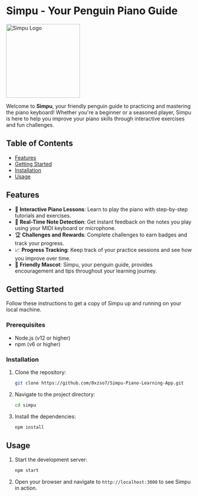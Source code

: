 

# Simpu - Your Penguin Piano Guide

<img src="https://github.com/0xzso7/simpu-piano-lessons/assets/23020159/0f3ddeaf-14c7-4d7f-9176-ac0f84cb7621" alt="Simpu Logo" width="200"/>

Welcome to **Simpu**, your friendly penguin guide to practicing and mastering the piano keyboard! Whether you're a beginner or a seasoned player, Simpu is here to help you improve your piano skills through interactive exercises and fun challenges.

## Table of Contents

- [Features](#features)
- [Getting Started](#getting-started)
- [Installation](#installation)
- [Usage](#usage)

## Features

- 🎹 **Interactive Piano Lessons**: Learn to play the piano with step-by-step tutorials and exercises.
- 🎵 **Real-Time Note Detection**: Get instant feedback on the notes you play using your MIDI keyboard or microphone.
- 🏆 **Challenges and Rewards**: Complete challenges to earn badges and track your progress.
- 📈 **Progress Tracking**: Keep track of your practice sessions and see how you improve over time.
- 🐧 **Friendly Mascot**: Simpu, your penguin guide, provides encouragement and tips throughout your learning journey.

## Getting Started

Follow these instructions to get a copy of Simpu up and running on your local machine.

### Prerequisites

- Node.js (v12 or higher)
- npm (v6 or higher)

### Installation

1. Clone the repository:
    ```sh
    git clone https://github.com/0xzso7/Simpu-Piano-Learning-App.git
    ```
2. Navigate to the project directory:
    ```sh
    cd simpu
    ```
3. Install the dependencies:
    ```sh
    npm install
    ```

## Usage

1. Start the development server:
    ```sh
    npm start
    ```
2. Open your browser and navigate to `http://localhost:3000` to see Simpu in action.
